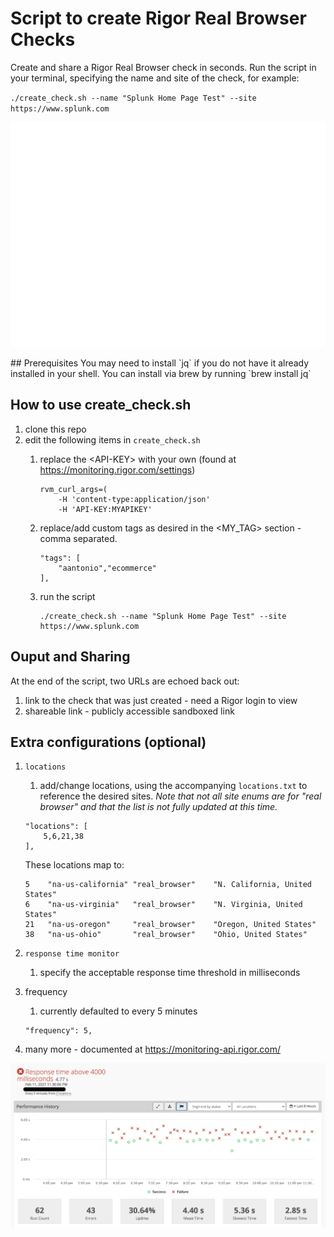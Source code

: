 # Script to create Rigor Real Browser Checks
Create and share a Rigor Real Browser check in seconds. Run the script in your terminal, specifying the name and site of the check, for example:  

`./create_check.sh --name "Splunk Home Page Test" --site https://www.splunk.com`

<p align="center">
  <img width="552" height="360" src="assets/checkmake.gif">
</p>
## Prerequisites
You may need to install `jq` if you do not have it already installed in your shell. You can install via brew by running `brew install jq`

## How to use create_check.sh
1. clone this repo
2. edit the following items in `create_check.sh`
    1. replace the &lt;API-KEY&gt; with your own (found at https://monitoring.rigor.com/settings)
        ```
        rvm_curl_args=(
            -H 'content-type:application/json' 
            -H 'API-KEY:MYAPIKEY' 
        ```
    2. replace/add custom tags as desired in the &lt;MY_TAG&gt; section - comma separated.
        ```
        "tags": [
            "aantonio","ecommerce"
        ],
        ```
    
    3. run the script 
        ```
        ./create_check.sh --name "Splunk Home Page Test" --site https://www.splunk.com
        ```
## Ouput and Sharing
At the end of the script, two URLs are echoed back out:
1. link to the check that was just created - need a Rigor login to view
2. shareable link - publicly accessible sandboxed link


## Extra configurations (optional)
1. `locations`
    1. add/change locations, using the accompanying `locations.txt` to reference the desired sites. *Note that not all site enums are for "real browser" and that the list is not fully updated at this time.*
    ```
    "locations": [
        5,6,21,38    
    ],
    ```
    These locations map to:  
    ```
    5    "na-us-california" "real_browser"    "N. California, United States"
    6    "na-us-virginia"   "real_browser"    "N. Virginia, United States"
    21   "na-us-oregon"     "real_browser"    "Oregon, United States"
    38   "na-us-ohio"       "real_browser"    "Ohio, United States"
    ```

2. `response time monitor`
    1. specify the acceptable response time threshold in milliseconds

3. frequency
    1. currently defaulted to every 5 minutes
    ```
    "frequency": 5,
    ```
4. many more - documented at https://monitoring-api.rigor.com/

![Check Created](assets/threshold.png)